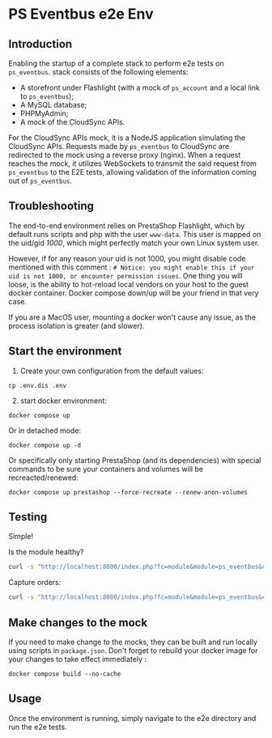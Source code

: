 # PS Eventbus e2e Env

## Introduction

Enabling the startup of a complete stack to perform e2e tests on `ps_eventbus`.
stack consists of the following elements:

- A storefront under Flashlight (with a mock of `ps_account` and a local link to `ps_eventbus`);
- A MySQL database;
- PHPMyAdmin;
- A mock of the CloudSync APIs.

For the CloudSync APIs mock, it is a NodeJS application simulating the CloudSync APIs. Requests made by `ps_eventbus` to CloudSync are redirected to the mock using a reverse proxy (nginx).
When a request reaches the mock, it utilizes WebSockets to transmit the said request from `ps_eventbus` to the E2E tests, allowing validation of the information coming out of `ps_eventbus`.

## Troubleshooting

The end-to-end environment relies on PrestaShop Flashlight, which by default runs scripts and php with the user `www-data`. This user is mapped on the uid/gid _1000_, which might perfectly match your own Linux system user.

However, if for any reason your uid is not 1000, you might disable code mentioned with this comment : `# Notice: you might enable this if your uid is not 1000, or encounter permission issues`. One thing you will loose, is the ability to hot-reload local vendors on your host to the guest docker container. Docker compose down/up will be your friend in that very case.

If you are a MacOS user, mounting a docker won't cause any issue, as the process isolation is greater (and slower).

## Start the environment

1. Create your own configuration from the default values:

```shell
cp .env.dis .env
```

2. start docker environment:

```shell
docker compose up
```

Or in detached mode:

```shell
docker compose up -d
```

Or specifically only starting PrestaShop (and its dependencies) with special commands to be sure your containers and volumes will be recreacted/renewed:

```shell
docker compose up prestashop --force-recreate --renew-anon-volumes
```

## Testing

Simple!

Is the module healthy?

```sh
curl -s "http://localhost:8000/index.php?fc=module&module=ps_eventbus&controller=apiHealthCheck&job_id=valid-job-1" | jq .
```

Capture orders:

```sh
curl -s "http://localhost:8000/index.php?fc=module&module=ps_eventbus&controller=apiOrders&job_id=valid-job-1" | jq .
```

## Make changes to the mock

If you need to make change to the mocks, they can be built and run locally using scripts in `package.json`.
Don't forget to rebuild your docker image for your changes to take effect immediately :

```shell
docker compose build --no-cache
```

## Usage

Once the environment is running, simply navigate to the e2e directory and run the e2e tests.
